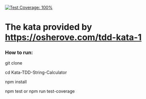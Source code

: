 [![Test Coverage: 100%](https://img.shields.io/badge/Test%20Coverage-100%25-brightgreen.svg?logo=jest)](/tests)


# The kata provided by https://osherove.com/tdd-kata-1

### How to run:
  git clone
  
  cd Kata-TDD-String-Calculator
  
  npm install
  
  npm test or   npm run test-coverage
